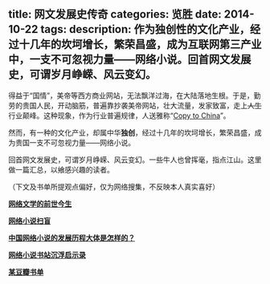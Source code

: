 title: 网文发展史传奇
categories: 览胜
date: 2014-10-22
tags: 
description: 作为独创性的文化产业，经过十几年的坎坷增长，繁荣昌盛，成为互联网第三产业中，一支不可忽视力量——网络小说。回首网文发展史，可谓岁月峥嵘、风云变幻。
---
得益于“国情”，美帝等西方商业网站，无法飘洋过海，在大陆落地生根。于是，勤劳的贵国人民，开动脑筋，普遍靠抄袭美帝网站，壮大流量，发家致富，走上~~人生~~行业颠峰。这种现象，作为行业普遍规律，人送雅称“<span style="text-decoration: underline;">Copy to China</span>”。   

然而，有一种的文化产业，却属中华**独创**，经过十几年的坎坷增长，繁荣昌盛，成为贵国一支不可忽视力量——网络小说。   

回首网文发展史，可谓岁月峥嵘、风云变幻。一些牛人也曾挥毫，指点江山。这里做一篇汇总，以飨感兴趣的读者。  

（下文及书单所提观点偏好，仅为网络搜集，不反映本人真实喜好）     

**[网络文学的前世今生][1]**   

**[网络小说扫盲][2]**   

**[中国网络小说的发展历程大体是怎样的？][3]**   

**[网络小说书站沉浮启示录][4]**   

**[某豆瓣书单][5]**

 [1]: http://www.huxiu.com/article/11144/1.html
 [2]: http://www.tingtaoge.com/thread-43272-1-1.html
 [3]: http://www.zhihu.com/question/23509804
 [4]: http://blog.sina.com.cn/s/blog_4989152f01000a8f.html
 [5]: http://www.douban.com/doulist/229262/